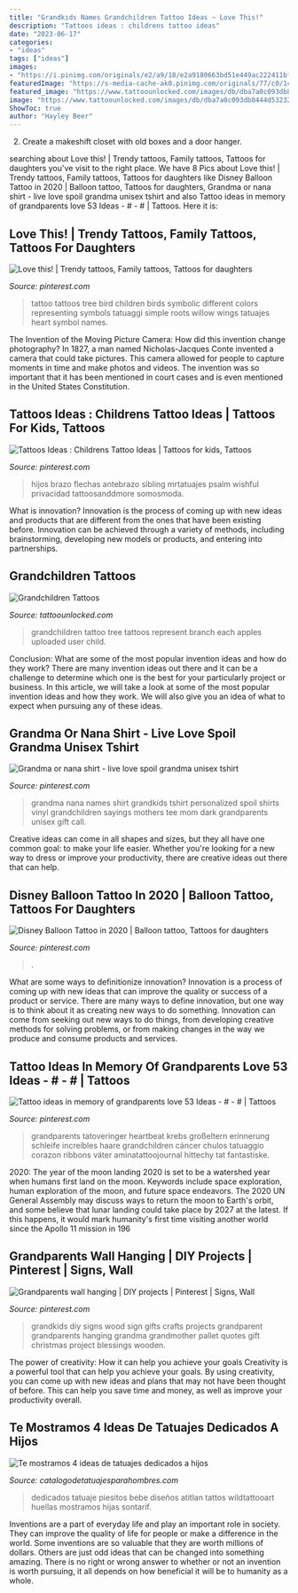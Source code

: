 ```yaml
---
title: "Grandkids Names Grandchildren Tattoo Ideas ~ Love This!"
description: "Tattoos ideas : childrens tattoo ideas"
date: "2023-06-17"
categories:
- "ideas"
tags: ["ideas"]
images:
- "https://i.pinimg.com/originals/e2/a9/18/e2a9180663bd51e449ac222411bf44df.png"
featuredImage: "https://s-media-cache-ak0.pinimg.com/originals/77/c0/1c/77c01cd4699852c42e69641409436074.jpg"
featured_image: "https://www.tattoounlocked.com/images/db/dba7a0c093db8444d532329d69b17f17.jpeg"
image: "https://www.tattoounlocked.com/images/db/dba7a0c093db8444d532329d69b17f17.jpeg"
ShowToc: true
author: "Hayley Beer"
---
```



2. Create a makeshift closet with old boxes and a door hanger.

	

		
searching about Love this! | Trendy tattoos, Family tattoos, Tattoos for daughters you've visit to the right place. We have 8 Pics about Love this! | Trendy tattoos, Family tattoos, Tattoos for daughters like Disney Balloon Tattoo in 2020 | Balloon tattoo, Tattoos for daughters, Grandma or nana shirt - live love spoil grandma unisex tshirt and also Tattoo ideas in memory of grandparents love 53 Ideas - # - # | Tattoos. Here it is:
		
    
## Love This! | Trendy Tattoos, Family Tattoos, Tattoos For Daughters

<img loading=lazy src="https://i.pinimg.com/736x/d9/4f/b2/d94fb2281c39c1e2738220d04c365389--small-tree-tattoos-family-tree-tattoos.jpg" onerror="this.onerror=null;this.src='https://tse1.mm.bing.net/th?id=OIP.GTxvb7MS5-8erhURBTrlGwHaJ6&amp;pid=15.1';" alt="Love this! | Trendy tattoos, Family tattoos, Tattoos for daughters">

_Source: pinterest.com_

>tattoo tattoos tree bird children birds symbolic different colors representing symbols tatuaggi simple roots willow wings tatuajes heart symbol names. 

	

The Invention of the Moving Picture Camera: How did this invention change photography?
In 1827, a man named Nicholas-Jacques Conte invented a camera that could take pictures. This camera allowed for people to capture moments in time and make photos and videos. The invention was so important that it has been mentioned in court cases and is even mentioned in the United States Constitution.

    
## Tattoos Ideas : Childrens Tattoo Ideas | Tattoos For Kids, Tattoos

<img loading=lazy src="https://i.pinimg.com/originals/e2/a9/18/e2a9180663bd51e449ac222411bf44df.png" onerror="this.onerror=null;this.src='https://tse1.mm.bing.net/th?id=OIP._yC1J6_-c5atwBaM3hETagHaJ3&amp;pid=15.1';" alt="Tattoos Ideas : Childrens Tattoo Ideas | Tattoos for kids, Tattoos">

_Source: pinterest.com_

>hijos brazo flechas antebrazo sibling mrtatuajes psalm wishful privacidad tattoosanddmore somosmoda. 

	

What is innovation?
Innovation is the process of coming up with new ideas and products that are different from the ones that have been existing before. Innovation can be achieved through a variety of methods, including brainstorming, developing new models or products, and entering into partnerships.

    
## Grandchildren Tattoos

<img loading=lazy src="https://www.tattoounlocked.com/images/db/dba7a0c093db8444d532329d69b17f17.jpeg" onerror="this.onerror=null;this.src='https://tse3.mm.bing.net/th?id=OIP.XGvRL9y4qAsnQN0d-6VfnAHaJ3&amp;pid=15.1';" alt="Grandchildren Tattoos">

_Source: tattoounlocked.com_

>grandchildren tattoo tree tattoos represent branch each apples uploaded user child. 

	

Conclusion: What are some of the most popular invention ideas and how do they work?
There are many invention ideas out there and it can be a challenge to determine which one is the best for your particularly project or business. In this article, we will take a look at some of the most popular invention ideas and how they work. We will also give you an idea of what to expect when pursuing any of these ideas.

    
## Grandma Or Nana Shirt - Live Love Spoil Grandma Unisex Tshirt

<img loading=lazy src="https://i.pinimg.com/originals/98/1b/ef/981bef5db12dc7c57833f2074ca31aef.jpg" onerror="this.onerror=null;this.src='https://tse2.mm.bing.net/th?id=OIP.qnQJZiRS2llgwxK6JFP3qwHaHa&amp;pid=15.1';" alt="Grandma or nana shirt - live love spoil grandma unisex tshirt">

_Source: pinterest.com_

>grandma nana names shirt grandkids tshirt personalized spoil shirts vinyl grandchildren sayings mothers tee mom dark grandparents unisex gift call. 

	

Creative ideas can come in all shapes and sizes, but they all have one common goal: to make your life easier. Whether you're looking for a new way to dress or improve your productivity, there are creative ideas out there that can help.

    
## Disney Balloon Tattoo In 2020 | Balloon Tattoo, Tattoos For Daughters

<img loading=lazy src="https://i.pinimg.com/736x/39/60/26/3960265fc2e4e69a72185d74d408af6e.jpg" onerror="this.onerror=null;this.src='https://tse2.mm.bing.net/th?id=OIP.qrWXzPG-4FP7sMYCWO_degHaJ3&amp;pid=15.1';" alt="Disney Balloon Tattoo in 2020 | Balloon tattoo, Tattoos for daughters">

_Source: pinterest.com_

>. 

	

What are some ways to definitionize innovation?
Innovation is a process of coming up with new ideas that can improve the quality or success of a product or service. There are many ways to define innovation, but one way is to think about it as creating new ways to do something. Innovation can come from seeking out new ways to do things, from developing creative methods for solving problems, or from making changes in the way we produce and consume products and services.

    
## Tattoo Ideas In Memory Of Grandparents Love 53 Ideas - # - # | Tattoos

<img loading=lazy src="https://i.pinimg.com/736x/bc/00/0a/bc000aa15af9361b24a651afed429e0d.jpg" onerror="this.onerror=null;this.src='https://tse3.mm.bing.net/th?id=OIP.9z86NSjsEYTxk4Voo1CpswAAAA&amp;pid=15.1';" alt="Tattoo ideas in memory of grandparents love 53 Ideas - # - # | Tattoos">

_Source: pinterest.com_

>grandparents tatoveringer heartbeat krebs großeltern erinnerung schleife increíbles haare grandchildren cáncer chulos tatuaggio corazon ribbons väter aminatattoojournal hittechy tat fantastiske. 

	

2020: The year of the moon landing
2020 is set to be a watershed year when humans first land on the moon. Keywords include space exploration, human exploration of the moon, and future space endeavors. The 2020 UN General Assembly may discuss ways to return the moon to Earth's orbit, and some believe that lunar landing could take place by 2027 at the latest. If this happens, it would mark humanity's first time visiting another world since the Apollo 11 mission in 196
    
## Grandparents Wall Hanging | DIY Projects | Pinterest | Signs, Wall

<img loading=lazy src="https://s-media-cache-ak0.pinimg.com/originals/77/c0/1c/77c01cd4699852c42e69641409436074.jpg" onerror="this.onerror=null;this.src='https://tse1.mm.bing.net/th?id=OIP.ZmJVUDmnaBH2eEqjI3FkCQHaJ4&amp;pid=15.1';" alt="Grandparents wall hanging | DIY projects | Pinterest | Signs, Wall">

_Source: pinterest.com_

>grandkids diy signs wood sign gifts crafts projects grandparent grandparents hanging grandma grandmother pallet quotes gift christmas project blessings wooden. 

	

The power of creativity: How it can help you achieve your goals
Creativity is a powerful tool that can help you achieve your goals. By using creativity, you can come up with new ideas and plans that may not have been thought of before. This can help you save time and money, as well as improve your productivity overall.

    
## Te Mostramos 4 Ideas De Tatuajes Dedicados A Hijos

<img loading=lazy src="https://catalogodetatuajesparahombres.com/wp-content/uploads/2019/07/imagenes-de-tatuajes-dedicados-a-hijos.jpg" onerror="this.onerror=null;this.src='https://tse3.mm.bing.net/th?id=OIP.2Gs-MuoJvOGN-9C19ZfTowAAAA&amp;pid=15.1';" alt="Te mostramos 4 ideas de tatuajes dedicados a hijos">

_Source: catalogodetatuajesparahombres.com_

>dedicados tatuaje piesitos bebe diseños atitlan tattos wildtattooart huellas mostramos hijas sontarif. 

	

Inventions are a part of everyday life and play an important role in society. They can improve the quality of life for people or make a difference in the world. Some inventions are so valuable that they are worth millions of dollars. Others are just odd ideas that can be changed into something amazing. There is no right or wrong answer to whether or not an invention is worth pursuing, it all depends on how beneficial it will be to humanity as a whole.

